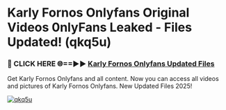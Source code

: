 # Karly Fornos Onlyfans Original Videos 0nlyFans Leaked - Files Updated! (qkq5u)

<h3>🔴 CLICK HERE 🌐==►► <a href="https://tinyurl.com/ehrbuxhb" rel="nofollow">Karly Fornos Onlyfans Updated Files</a></h3>

Get Karly Fornos Onlyfans and all content. Now you can access all videos and pictures of Karly Fornos Onlyfans. New Updated Files 2025!

[![qkq5u](https://i.imgur.com/lVYEuWS.gif)](https://tinyurl.com/ehrbuxhb)
